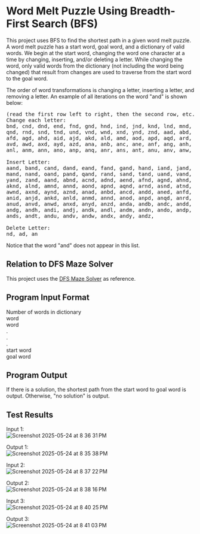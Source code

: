 # Word Melt Puzzle Using Breadth-First Search (BFS)

This project uses BFS to find the shortest path in a given word melt puzzle. A word melt puzzle has a start word, goal word, and a dictionary of valid words. We begin at the start word, changing the word one character at a time by changing, inserting, and/or deleting a letter. While changing the word, only valid words from the dictionary (not including the word being changed) that result from changes are used to traverse from the start word to the goal word. 


The order of word transformations is changing a letter, inserting a letter, and removing a letter.
An example of all iterations on the word "and" is shown below:  

<pre>
(read the first row left to right, then the second row, etc.):
Change each letter:
bnd, cnd, dnd, end, fnd, gnd, hnd, ind, jnd, knd, lnd, mnd, nnd, ond, pnd,
qnd, rnd, snd, tnd, und, vnd, wnd, xnd, ynd, znd, aad, abd, acd, add, aed,
afd, agd, ahd, aid, ajd, akd, ald, amd, aod, apd, aqd, ard, asd, atd, aud,
avd, awd, axd, ayd, azd, ana, anb, anc, ane, anf, ang, anh, ani, anj, ank,
anl, anm, ann, ano, anp, anq, anr, ans, ant, anu, anv, anw, anx, any, anz,

Insert Letter:
aand, band, cand, dand, eand, fand, gand, hand, iand, jand, kand, land,
mand, nand, oand, pand, qand, rand, sand, tand, uand, vand, wand, xand,
yand, zand, aand, abnd, acnd, adnd, aend, afnd, agnd, ahnd, aind, ajnd,
aknd, alnd, amnd, annd, aond, apnd, aqnd, arnd, asnd, atnd, aund, avnd,
awnd, axnd, aynd, aznd, anad, anbd, ancd, andd, aned, anfd, angd, anhd,    
anid, anjd, ankd, anld, anmd, annd, anod, anpd, anqd, anrd, ansd, antd,
anud, anvd, anwd, anxd, anyd, anzd, anda, andb, andc, andd, ande, andf,
andg, andh, andi, andj, andk, andl, andm, andn, ando, andp, andq, andr,
ands, andt, andu, andv, andw, andx, andy, andz,

Delete Letter:
nd, ad, an
</pre>

Notice that the word "and" does not appear in this list.

## Relation to DFS Maze Solver
This project uses the [DFS Maze Solver](https://github.com/joel-sarmiento/dfs-maze-solver) as reference.

## Program Input Format
Number of words in dictionary  
word  
word  
.  
.  
.  
start word  
goal word  

## Program Output
If there is a solution, the shortest path from the start word to goal word is output. Otherwise, "no solution" is output.

## Test Results
Input 1:  
![Screenshot 2025-05-24 at 8 36 31 PM](https://github.com/user-attachments/assets/ed32b5b7-1452-4101-92af-4a95a04d73e6)

Output 1:  
![Screenshot 2025-05-24 at 8 35 38 PM](https://github.com/user-attachments/assets/c413dc5b-ae41-477a-aa93-b7ed1f9b5e06)

Input 2:  
![Screenshot 2025-05-24 at 8 37 22 PM](https://github.com/user-attachments/assets/78a13e28-9c9d-49c9-adac-80962f1ffaaf)

Output 2:  
![Screenshot 2025-05-24 at 8 38 16 PM](https://github.com/user-attachments/assets/d037b0f0-23b9-4fbb-85f2-0e247669b408)

Input 3:  
![Screenshot 2025-05-24 at 8 40 25 PM](https://github.com/user-attachments/assets/a2782149-6a06-457f-acc9-a8c102cbdc97)

Output 3:  
![Screenshot 2025-05-24 at 8 41 03 PM](https://github.com/user-attachments/assets/141d3977-5d2a-46db-bb50-61e9c31b14bf)




